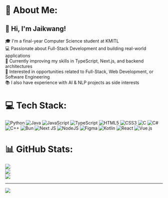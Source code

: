 # 💫 About Me:
## 👋 Hi, I'm Jaikwang!

🎓 I'm a final-year Computer Science student at KMITL  
💻 Passionate about Full-Stack Development and building real-world applications  
🌱 Currently improving my skills in TypeScript, Next.js, and backend architectures  
🚀 Interested in opportunities related to Full-Stack, Web Development, or Software Engineering  
📚 I also have experience with AI & NLP projects as side interests  


# 💻 Tech Stack:
![Python](https://img.shields.io/badge/python-3670A0?style=flat-square&logo=python&logoColor=ffdd54) ![Java](https://img.shields.io/badge/java-%23ED8B00.svg?style=flat-square&logo=openjdk&logoColor=white) ![JavaScript](https://img.shields.io/badge/javascript-%23323330.svg?style=flat-square&logo=javascript&logoColor=%23F7DF1E) ![TypeScript](https://img.shields.io/badge/typescript-%23007ACC.svg?style=flat-square&logo=typescript&logoColor=white) ![HTML5](https://img.shields.io/badge/html5-%23E34F26.svg?style=flat-square&logo=html5&logoColor=white) ![CSS3](https://img.shields.io/badge/css3-%231572B6.svg?style=flat-square&logo=css3&logoColor=white) ![C](https://img.shields.io/badge/c-%2300599C.svg?style=flat-square&logo=c&logoColor=white) ![C#](https://img.shields.io/badge/c%23-%23239120.svg?style=flat-square&logo=csharp&logoColor=white) ![C++](https://img.shields.io/badge/c++-%2300599C.svg?style=flat-square&logo=c%2B%2B&logoColor=white) ![Bun](https://img.shields.io/badge/Bun-%23000000.svg?style=flat-square&logo=bun&logoColor=white) ![Next JS](https://img.shields.io/badge/Next-black?style=flat-square&logo=next.js&logoColor=white) ![NodeJS](https://img.shields.io/badge/node.js-6DA55F?style=flat-square&logo=node.js&logoColor=white) ![Figma](https://img.shields.io/badge/figma-%23F24E1E.svg?style=flat-square&logo=figma&logoColor=white) ![Kotlin](https://img.shields.io/badge/kotlin-%237F52FF.svg?style=flat-square&logo=kotlin&logoColor=white) ![React](https://img.shields.io/badge/react-%2320232a.svg?style=flat-square&logo=react&logoColor=%2361DAFB) ![Vue.js](https://img.shields.io/badge/vue.js-%2335495e.svg?style=flat-square&logo=vuedotjs&logoColor=%234FC08D)
# 📊 GitHub Stats:
![](https://github-readme-stats.vercel.app/api?username=jaikwangg&theme=react&hide_border=false&include_all_commits=true&count_private=true)<br/>
![](https://github-readme-streak-stats.herokuapp.com/?user=jaikwangg&theme=react&hide_border=false)<br/>
![](https://github-readme-stats.vercel.app/api/top-langs/?username=jaikwangg&theme=react&hide_border=false&include_all_commits=true&count_private=true&layout=compact)

---
[![](https://visitcount.itsvg.in/api?id=jaikwangg&icon=0&color=0)](https://visitcount.itsvg.in)

<!-- Proudly created with GPRM ( https://gprm.itsvg.in ) -->
